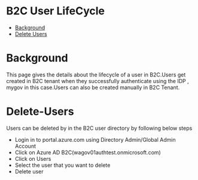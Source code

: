 # B2C User LifeCycle
- [Background](#Background)
- [Delete Users](#Delete-Users)

# Background
This page gives the details about the lifecycle of a user in B2C.Users get created in B2C tenant when they successfully authenticate using the IDP , mygov in this case.Users can also be created manually in B2C Tenant.
# Delete-Users
Users can be deleted by in the B2C user directory by following below steps

- Login in to portal.azure.com using Directory Admin/Global Admin Account
- Click on Azure AD B2C(wagov01authtest.onmicrosoft.com)
- Click on Users
- Select the user that you want to delete
- Delete user
